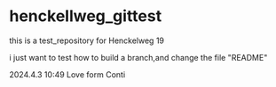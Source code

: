 # henckellweg_gittest
this is a test_repository for Henckelweg 19 

i just want to test how to build a branch,and change the file "README"

2024.4.3 10:49 Love form Conti
